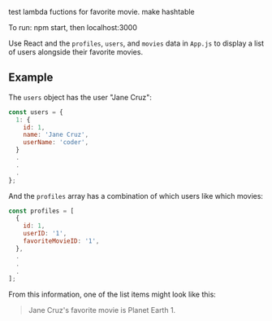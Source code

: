 test lambda fuctions for favorite movie. make hashtable

To run: npm start, then localhost:3000

Use React and the `profiles`, `users`, and `movies` data in `App.js` to display a list of users alongside their favorite movies.

## Example

The `users` object has the user "Jane Cruz":

```js
const users = {
  1: {
    id: 1,
    name: 'Jane Cruz',
    userName: 'coder',
  }
  .
  .
  .
};
```

And the `profiles` array has a combination of which users like which movies:

```js
const profiles = [
  {
    id: 1,
    userID: '1',
    favoriteMovieID: '1',
  },
  .
  .
  .
];
```

From this information, one of the list items might look like this:

> Jane Cruz's favorite movie is Planet Earth 1.


